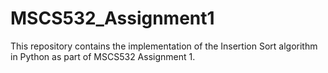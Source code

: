 # MSCS532_Assignment1
This repository contains the implementation of the Insertion Sort algorithm in Python as part of MSCS532 Assignment 1.
